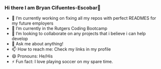 ### Hi there I am Bryan Cifuentes-Escobar👋


- 🔭 I’m currently working on fixing all my repos with perfect READMES for my future employers 
- 🌱 I’m currently in the Rutgers Coding Bootcamp
- 👯 I’m looking to collaborate on any projects that i believe i can help develop
- 💬 Ask me about anything!
- 📫 How to reach me: Check my links in my profile
- 😄 Pronouns: He/His
- ⚡ Fun fact: I love playing soccer on my spare time.

